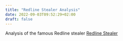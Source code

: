 ```yaml
---
title: "Redline Stealer Analysis"
date: 2022-09-03T09:52:29+02:00
draft: false
---
```


Analysis of the famous Redline stealer
[Redline Stealer](/static/redline_stealer.pdf)
